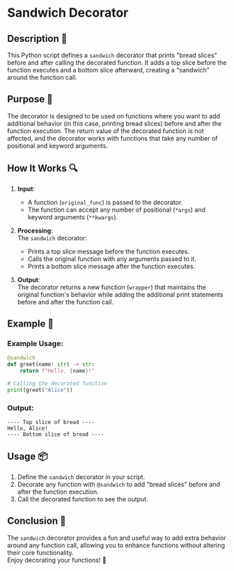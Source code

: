 # Sandwich Decorator

## Description 📝

This Python script defines a `sandwich` decorator that prints "bread slices" before and after calling the decorated function.
It adds a top slice before the function executes and a bottom slice afterward, creating a "sandwich" around the function call.

## Purpose 🎯

The decorator is designed to be used on functions where you want to add additional behavior (in this case, printing bread slices) before and after the function execution.
The return value of the decorated function is not affected, and the decorator works with functions that take any number of positional and keyword arguments.

## How It Works 🔍

1. **Input**:

    - A function (`original_func`) is passed to the decorator.
    - The function can accept any number of positional (`*args`) and keyword arguments (`**kwargs`).

2. **Processing**:  
   The `sandwich` decorator:

    - Prints a top slice message before the function executes.
    - Calls the original function with any arguments passed to it.
    - Prints a bottom slice message after the function executes.

3. **Output**:  
   The decorator returns a new function (`wrapper`) that maintains the original function's behavior while adding the additional print statements before and after the function call.

## Example 📜

### Example Usage:

```python
@sandwich
def greet(name: str) -> str:
    return f"Hello, {name}!"

# Calling the decorated function
print(greet("Alice"))
```

### Output:

```
---- Top slice of bread ----
Hello, Alice!
---- Bottom slice of bread ----
```

## Usage 📦

1. Define the `sandwich` decorator in your script.
2. Decorate any function with `@sandwich` to add "bread slices" before and after the function execution.
3. Call the decorated function to see the output.

## Conclusion 🚀

The `sandwich` decorator provides a fun and useful way to add extra behavior around any function call, allowing you to enhance functions without altering their core functionality.  
Enjoy decorating your functions! 🍞
